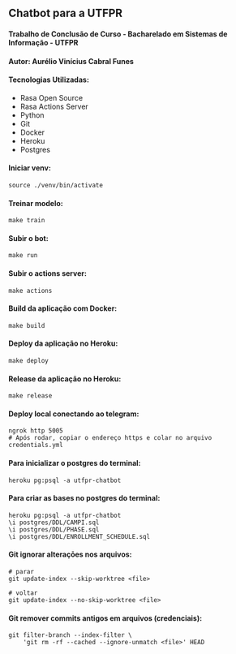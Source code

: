 ## Chatbot para a UTFPR
#### Trabalho de Conclusão de Curso - Bacharelado em Sistemas de Informação - UTFPR
#### Autor:  Aurélio Vinícius Cabral Funes

#### Tecnologias Utilizadas:
- Rasa Open Source
- Rasa Actions Server
- Python
- Git
- Docker
- Heroku
- Postgres

#### Iniciar venv:
```shell
source ./venv/bin/activate
```

#### Treinar modelo:
```shell
make train
```

#### Subir o bot:
```shell
make run
```

#### Subir o actions server:
```shell
make actions
```

#### Build da aplicação com Docker:
```shell
make build
```

#### Deploy da aplicação no Heroku:
```shell
make deploy
```

#### Release da aplicação no Heroku:
```shell
make release
```

#### Deploy local conectando ao telegram:
```shell
ngrok http 5005
# Após rodar, copiar o endereço https e colar no arquivo credentials.yml
```

#### Para inicializar o postgres do terminal:
```shell
heroku pg:psql -a utfpr-chatbot
```

#### Para criar as bases no postgres do terminal:
```shell
heroku pg:psql -a utfpr-chatbot
\i postgres/DDL/CAMPI.sql
\i postgres/DDL/PHASE.sql
\i postgres/DDL/ENROLLMENT_SCHEDULE.sql
```

#### Git ignorar alteraçōes nos arquivos:
```shell
# parar
git update-index --skip-worktree <file>

# voltar
git update-index --no-skip-worktree <file>
```

#### Git remover commits antigos em arquivos (credenciais):
```shell
git filter-branch --index-filter \                
    'git rm -rf --cached --ignore-unmatch <file>' HEAD
```
